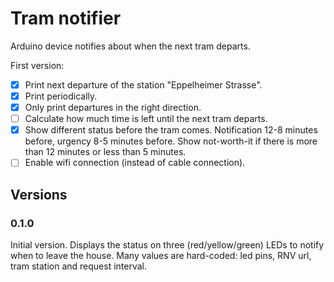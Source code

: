 # Tram notifier
Arduino device notifies about when the next tram departs.

First version:
 - [x] Print next departure of the station "Eppelheimer Strasse".
 - [x] Print periodically.
 - [x] Only print departures in the right direction.
 - [ ] Calculate how much time is left until the next tram departs.
 - [x] Show different status before the tram comes. Notification 12-8 minutes before, urgency 8-5 minutes before. Show not-worth-it if there is more than 12 minutes or less than 5 minutes.
 - [ ] Enable wifi connection (instead of cable connection).

## Versions
###  0.1.0
Initial version. Displays the status on three (red/yellow/green) LEDs to notify when to leave the house. Many values are hard-coded: led pins, RNV url, tram station and request interval.
